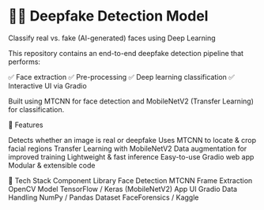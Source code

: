 # 🕵️‍♂️ Deepfake Detection Model
Classify real vs. fake (AI-generated) faces using Deep Learning

This repository contains an end-to-end deepfake detection pipeline that performs:

✅ Face extraction
✅ Pre-processing
✅ Deep learning classification
✅ Interactive UI via Gradio

Built using MTCNN for face detection and MobileNetV2 (Transfer Learning) for classification.

🚀 Features

Detects whether an image is real or deepfake
Uses MTCNN to locate & crop facial regions
Transfer Learning with MobileNetV2
Data augmentation for improved training
Lightweight & fast inference
Easy-to-use Gradio web app
Modular & extensible code

🧠 Tech Stack
Component	Library
Face Detection	MTCNN
Frame Extraction	OpenCV
Model	TensorFlow / Keras (MobileNetV2)
App UI	Gradio
Data Handling	NumPy / Pandas
Dataset	FaceForensics / Kaggle
